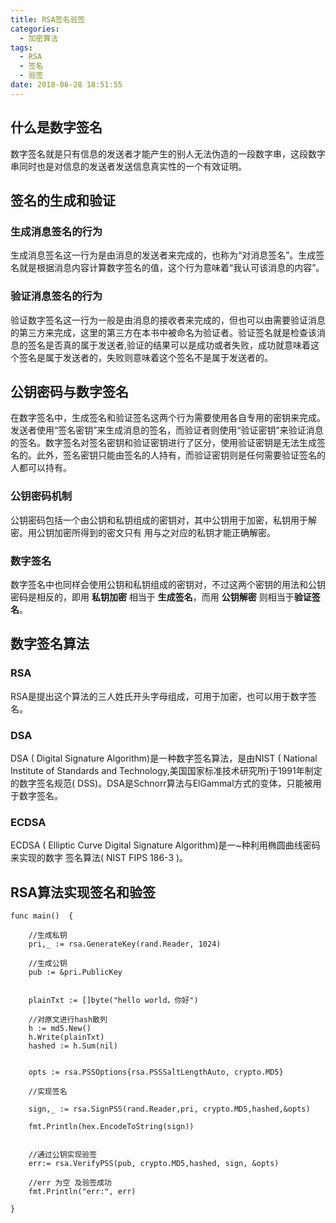 ```yaml
---
title: RSA签名验签
categories:
  - 加密算法
tags:
  - RSA
  - 签名
  - 验签
date: 2018-06-28 18:51:55
---
```

## 什么是数字签名

数字签名就是只有信息的发送者才能产生的别人无法伪造的一段数字串，这段数字串同时也是对信息的发送者发送信息真实性的一个有效证明。


## 签名的生成和验证

### 生成消息签名的行为

生成消息签名这一行为是由消息的发送者来完成的，也称为“对消息签名”。生成签名就是根据消息内容计算数字签名的值，这个行为意味着“我认可该消息的内容”。

<!--more-->

### 验证消息签名的行为

验证数字签名这一行为一般是由消息的接收者来完成的，但也可以由需要验证消息的第三方来完成，这里的第三方在本书中被命名为验证者。验证签名就是检查该消息的签名是否真的属于发送者,验证的结果可以是成功或者失败，成功就意味着这个签名是属于发送者的，失败则意味着这个签名不是属于发送者的。

## 公钥密码与数字签名

在数字签名中，生成签名和验证签名这两个行为需要使用各自专用的密钥来完成。发送者使用“签名密钥”来生成消息的签名，而验证者则使用“验证密钥”来验证消息的签名。数字签名对签名密钥和验证密钥进行了区分，使用验证密钥是无法生成签名的。此外，签名密钥只能由签名的人持有，而验证密钥则是任何需要验证签名的人都可以持有。


### 公钥密码机制

公钥密码包括一个由公钥和私钥组成的密钥对，其中公钥用于加密，私钥用于解密。用公钥加密所得到的密文只有
用与之对应的私钥才能正确解密。


### 数字签名

数字签名中也同样会使用公钥和私钥组成的密钥对，不过这两个密钥的用法和公钥密码是相反的，即用 **私钥加密** 相当于 **生成签名**，而用 **公钥解密** 则相当于**验证签名**。


## 数字签名算法

### RSA

RSA是提出这个算法的三人姓氏开头字母组成，可用于加密，也可以用于数字签名。

### DSA

DSA ( Digital Signature Algorithm)是一种数字签名算法，是由NIST ( National Institute of Standards and Technology,美国国家标准技术研究所)于1991年制定的数字签名规范( DSS)。DSA是Schnorr算法与ElGammal方式的变体，只能被用于数字签名。

### ECDSA

ECDSA ( Elliptic Curve Digital Signature Algorithm)是一~种利用椭圆曲线密码来实现的数字
签名算法( NIST FIPS 186-3 )。


## RSA算法实现签名和验签
```
func main()  {

	//生成私钥
	pri,_ := rsa.GenerateKey(rand.Reader, 1024)

	//生成公钥
	pub := &pri.PublicKey


	plainTxt := []byte("hello world，你好")

	//对原文进行hash散列
	h := md5.New()
	h.Write(plainTxt)
	hashed := h.Sum(nil)


	opts := rsa.PSSOptions{rsa.PSSSaltLengthAuto, crypto.MD5}

	//实现签名

	sign,_ := rsa.SignPSS(rand.Reader,pri, crypto.MD5,hashed,&opts)

	fmt.Println(hex.EncodeToString(sign))
	

	//通过公钥实现验签
	err:= rsa.VerifyPSS(pub, crypto.MD5,hashed, sign, &opts)

	//err 为空 及验签成功
	fmt.Println("err:", err)

}
```




